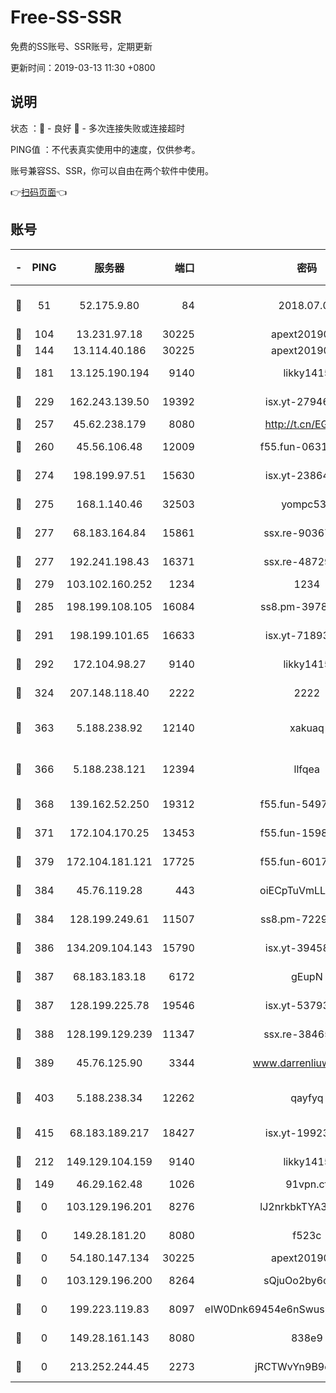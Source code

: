 # Free-SS-SSR

免费的SS账号、SSR账号，定期更新

更新时间：2019-03-13 11:30 +0800

## 说明

状态     ：🙂 - 良好 🙁 - 多次连接失败或连接超时

PING值   ：不代表真实使用中的速度，仅供参考。

账号兼容SS、SSR，你可以自由在两个软件中使用。

👉[扫码页面](https://liesauer.github.io/Free-SS-SSR/)👈

## 账号

|-|PING|服务器|端口|密码|加密方式|区域|
|:----:|:----:|:-----:|-----:|:----:|:----:|:----:|
|🙂|51|52.175.9.80|84|2018.07.07|chacha20-ietf-poly1305|HK|
|🙂|104|13.231.97.18|30225|apext2019006|chacha20|JP|
|🙂|144|13.114.40.186|30225|apext2019006|chacha20|JP|
|🙂|181|13.125.190.194|9140|likky1415|aes-256-cfb|KR|
|🙂|229|162.243.139.50|19392|isx.yt-27946508|aes-256-cfb|US|
|🙂|257|45.62.238.179|8080|http://t.cn/EGJIyrl|rc4-md5|CA|
|🙂|260|45.56.106.48|12009|f55.fun-06310355|aes-256-cfb|US|
|🙂|274|198.199.97.51|15630|isx.yt-23864371|aes-256-cfb|US|
|🙂|275|168.1.140.46|32503|yompc535|aes-256-cfb|AU|
|🙂|277|68.183.164.84|15861|ssx.re-90367238|aes-256-cfb|US|
|🙂|277|192.241.198.43|16371|ssx.re-48729789|aes-256-cfb|US|
|🙂|279|103.102.160.252|1234|1234|rc4-md5|JP|
|🙂|285|198.199.108.105|16084|ss8.pm-39785624|aes-256-cfb|US|
|🙂|291|198.199.101.65|16633|isx.yt-71893461|aes-256-cfb|US|
|🙂|292|172.104.98.27|9140|likky1415|aes-256-cfb|JP|
|🙂|324|207.148.118.40|2222|2222|aes-256-cfb|SG|
|🙂|363|5.188.238.92|12140|xakuaq|chacha20-ietf-poly1305|BR|
|🙂|366|5.188.238.121|12394|llfqea|chacha20-ietf-poly1305|BR|
|🙂|368|139.162.52.250|19312|f55.fun-54979010|aes-256-cfb|SG|
|🙂|371|172.104.170.25|13453|f55.fun-15981272|aes-256-cfb|SG|
|🙂|379|172.104.181.121|17725|f55.fun-60170886|aes-256-cfb|SG|
|🙂|384|45.76.119.28|443|oiECpTuVmLLxk4Ts|aes-256-cfb|AU|
|🙂|384|128.199.249.61|11507|ss8.pm-72293870|aes-256-cfb|SG|
|🙂|386|134.209.104.143|15790|isx.yt-39458204|aes-256-cfb|SG|
|🙂|387|68.183.183.18|6172|gEupN|aes-256-cfb|SG|
|🙂|387|128.199.225.78|19546|isx.yt-53793510|aes-256-cfb|SG|
|🙂|388|128.199.129.239|11347|ssx.re-38465915|aes-256-cfb|SG|
|🙂|389|45.76.125.90|3344|www.darrenliuwei.com|aes-256-cfb|AU|
|🙂|403|5.188.238.34|12262|qayfyq|chacha20-ietf-poly1305|BR|
|🙂|415|68.183.189.217|18427|isx.yt-19923206|aes-256-cfb|SG|
|🙂|212|149.129.104.159|9140|likky1415|aes-256-cfb|HK|
|🙁|149|46.29.162.48|1026|91vpn.cf|rc4-md5|RU|
|🙁|0|103.129.196.201|8276|lJ2nrkbkTYA30wv0|aes-256-cfb|US|
|🙁|0|149.28.181.20|8080|f523c|aes-256-cfb|AU|
|🙁|0|54.180.147.134|30225|apext2019006|chacha20|KR|
|🙁|0|103.129.196.200|8264|sQjuOo2by6oftqlp|aes-256-cfb|US|
|🙁|0|199.223.119.83|8097|eIW0Dnk69454e6nSwuspv9DmS201tQ0D|aes-256-cfb|US|
|🙁|0|149.28.161.143|8080|838e9|aes-256-cfb|AU|
|🙁|0|213.252.244.45|2273|jRCTWvYn9B9emE2O|aes-256-cfb|LT|

